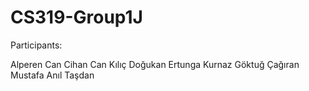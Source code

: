 # CS319-Group1J

Participants: 

Alperen Can
Cihan Can Kılıç
Doğukan Ertunga Kurnaz
Göktuğ Çağıran
Mustafa Anıl Taşdan
